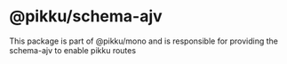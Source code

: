 # @pikku/schema-ajv

This package is part of @pikku/mono and is responsible for providing the schema-ajv to enable pikku routes
